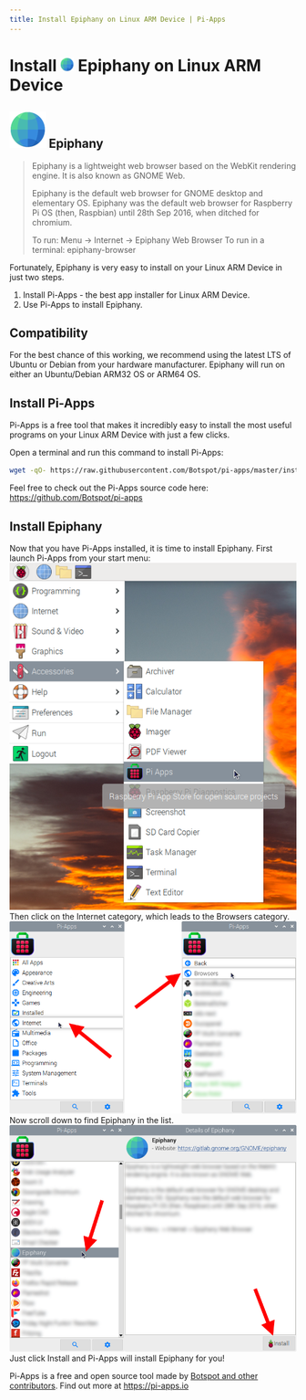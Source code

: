 ```yaml
---
title: Install Epiphany on Linux ARM Device | Pi-Apps
---
```

<div class="simple-install-content content">

# Install <img src="/img/app-icons/Epiphany/icon-64.png" height=24> Epiphany on Linux ARM Device

## <img src="/img/app-icons/Epiphany/icon-64.png"> Epiphany
> Epiphany is a lightweight web browser based on the WebKit rendering engine. It is also known as GNOME Web.
> 
> Epiphany is the default web browser for GNOME desktop and elementary OS. Epiphany was the default web browser for Raspberry Pi OS (then, Raspbian) until 28th Sep 2016, when ditched for chromium. 
> 
> To run: Menu -> Internet -> Epiphany Web Browser
> To run in a terminal: epiphany-browser

Fortunately, Epiphany is very easy to install on your Linux ARM Device in just two steps.
1. Install Pi-Apps - the best app installer for Linux ARM Device.
2. Use Pi-Apps to install Epiphany.
</div>
<div class="simple-install-content content">

## Compatibility
For the best chance of this working, we recommend using the latest LTS of Ubuntu or Debian from your hardware manufacturer.
Epiphany will run on either an Ubuntu/Debian ARM32 OS or ARM64 OS.
</div>
<div class="simple-install-content content">

## Install Pi-Apps

Pi-Apps is a free tool that makes it incredibly easy to install the most useful programs on your Linux ARM Device with just a few clicks.

Open a terminal and run this command to install Pi-Apps:
```bash
wget -qO- https://raw.githubusercontent.com/Botspot/pi-apps/master/install | bash
```
Feel free to check out the Pi-Apps source code here: https://github.com/Botspot/pi-apps
</div>
<div class="simple-install-content content">

## Install Epiphany

Now that you have Pi-Apps installed, it is time to install Epiphany.
First launch Pi-Apps from your start menu:
<img src="/img/start-menu.png">
Then click on the Internet category, which leads to the Browsers category.
<img src="/img/category-selections/Browsers.png">
Now scroll down to find Epiphany in the list.
<img src="/img/app-icons/Epiphany/app-selection.png">
Just click Install and Pi-Apps will install Epiphany for you!
</div>
<div class="simple-install-content content">

Pi-Apps is a free and open source tool made by [Botspot and other contributors](/about/#contributors). Find out more at https://pi-apps.io
</div>
